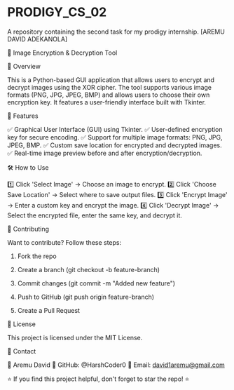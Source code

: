 # PRODIGY_CS_02
A repository containing the second task for my prodigy internship. [AREMU DAVID ADEKANOLA]

🔐 Image Encryption & Decryption Tool

📌 Overview

This is a Python-based GUI application that allows users to encrypt and decrypt images using the XOR cipher. The tool supports various image formats (PNG, JPG, JPEG, BMP) and allows users to choose their own encryption key. It features a user-friendly interface built with Tkinter.

🎯 Features

✅ Graphical User Interface (GUI) using Tkinter.
✅ User-defined encryption key for secure encoding.
✅ Support for multiple image formats: PNG, JPG, JPEG, BMP.
✅ Custom save location for encrypted and decrypted images.
✅ Real-time image preview before and after encryption/decryption.

🛠️ How to Use

1️⃣ Click 'Select Image' → Choose an image to encrypt.
2️⃣ Click 'Choose Save Location' → Select where to save output files.
3️⃣ Click 'Encrypt Image' → Enter a custom key and encrypt the image.
4️⃣ Click 'Decrypt Image' → Select the encrypted file, enter the same key, and decrypt it.

🤝 Contributing

Want to contribute? Follow these steps:

1. Fork the repo

2. Create a branch (git checkout -b feature-branch)

3. Commit changes (git commit -m "Added new feature")

4. Push to GitHub (git push origin feature-branch)

5. Create a Pull Request

📜 License

This project is licensed under the MIT License.

📩 Contact

🔹 Aremu David
🔹 GitHub: @HarshCoder0
🔹 Email: david1aremu@gmail.com

⭐ If you find this project helpful, don't forget to star the repo! ⭐

